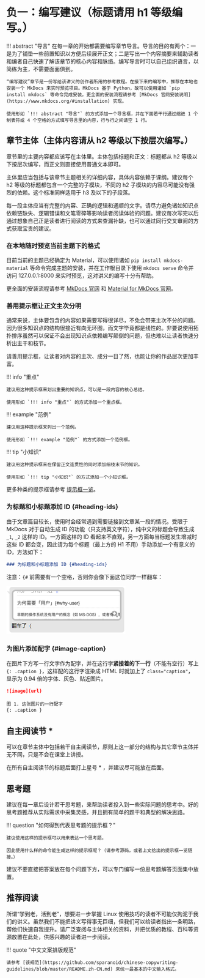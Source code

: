 # 负一：编写建议（标题请用 h1 等级编写。）

!!! abstract "导言"
	在每一章的开始都需要编写章节导言。导言的目的有两个：一是为了铺垫一些前置知识以方便后续展开正文；二是写出一个内容摘要来辅助读者和编者自己快速了解该章节的核心内容和脉络。编写导言时可以自己组织语言，以简练为主，不需要面面俱到。

	“编写建议”章节是一份写给该讲义的创作者所用的参考教程。在接下来的编写中，推荐在本地也安装一个 MkDocs 来实时预览项目。MkDocs 基于 Python，故可以使用诸如 `pip install mkdocs` 等命令完成安装。更全面的安装流程请参考 [MkDocs 官网安装说明](https://www.mkdocs.org/#installation) 实现。

	使用形如 `!!! abstract "导言"` 的方式添加一个导言框，并在下面若干行通过缩进 1 个制表符或 4 个空格的方式填写导言里的内容，行与行之间请空 1 行。

## 章节主体（主体内容请从 h2 等级以下按层次编写。）

章节里的主要内容都应该写在主体里。主体包括标题和正文：标题都从 h2 等级以下按层次编写，而正文则直接使用普通文本即可。

主体里应当包括与该章节主题相关的详细内容，具体内容依赖于课纲。建议每个 h2 等级的标题都包含一个完整的子模块，不同的 h2 子模块的内容尽可能没有强烈的依赖。这个标准同样适用于 h3 及以下的子段落。

每一段主体应当有完整的内容、正确的逻辑和通顺的文字。请尽力避免诸如知识点依赖链缺失、逻辑错误和文笔零碎等影响读者阅读体验的问题。建议每次写完以后通过想象自己正是读者进行阅读的方式来查漏补缺，也可以通过同行交叉审阅的方式获取宝贵的建议。

### 在本地随时预览当前主题下的格式

目前当前的主题已经确定为 Material，可以使用诸如 `pip install mkdocs-material` 等命令完成主题的安装，并在工作根目录下使用 `mkdocs serve` 命令并访问 127.0.0.1:8000 来实时预览，这对讲义的编写十分有帮助。

更全面的安装流程请参考 [MkDocs 官网](https://www.mkdocs.org) 和 [Material for MkDocs 官网](https://squidfunk.github.io/mkdocs-material/)。

### 善用提示框让正文主次分明

通常来说，主体要包含的内容如果需要写得很详尽，不免会带来主次不分的问题。因为很多知识点的结构很接近有向无环图，而文字毕竟都是线性的。非要说使用拓扑排序虽然可以保证不会出现知识点依赖编写颠倒的问题，但也难以让读者快速分析出主干和枝节。

请善用提示框，让读者对内容的主次、成分一目了然，也能让你的作品层次更加丰富。

!!! info "重点"

	建议用这种提示框来划出重要的知识点，可以是一段内容的核心总结。

	使用形如 `!!! info "重点"` 的方式添加一个重点框。

!!! example "范例"

	建议用这种提示框来列出一个范例。

	使用形如 `!!! example "范例"` 的方式添加一个范例框。

!!! tip "小知识"

	建议用这种提示框来在保留正文连贯性的同时添加细枝末节的知识。

	使用形如 `!!! tip "小知识"` 的方式添加一个小知识框。

更多种类的提示框请参考 [提示框一览](https://squidfunk.github.io/mkdocs-material/extensions/admonition/)。

### 为标题和小标题添加 ID {#heading-ids}

由于文章篇目较长，使用时会经常遇到需要链接到文章某一段的情况。受限于 MkDocs 对于自动生成 ID 的功能（只支持英文字符），纯中文的标题会导致生成 `_1`, `_2` 这样的 ID。一方面这样的 ID 看起来不直观，另一方面每当标题发生增减时这些 ID 都会变，因此请为每个标题（最上方的 H1 不用）手动添加一个有意义的 ID，方法如下：

```markdown
### 为标题和小标题添加 ID {#heading-ids}
```

注意：`{#` 前需要有一个空格，否则你会像下面这位同学一样翻车：

![](images/heading-id-failure.png)

### 为图片添加配字 {#image-caption}

在图片下方写一行文字作为配字，并在这行字**紧接着的下一行**（不能有空行）写上 `{: .caption }`，这样配的这行字渲染成 HTML 时就加上了 `class="caption"`，显示为 0.94 倍的字体、灰色、贴近图片。

```markdown
![image](url)

图 1. 这张图片的一行配字
{: .caption }
```

## 自主阅读节 \*

可以在章节主体中包括若干自主阅读节，原则上这一部分的结构与其它章节主体并无不同，只是不会在课堂上讲授。

在所有自主阅读节的标题后面打上星号 \* ，并建议尽可能放在后面。

## 思考题

建议在每一章后设计若干思考题，来帮助读者投入到一些实际问题的思考中。好的思考题推荐从实际需求中采集灵感，并且拥有简单的题干和典型的解决思路。

!!! question "如何得到代表思考题的提示框？"

	建议使用这样的提示框可以用来表达一个思考题。

	因此使用什么样的命令能生成这样的提示框呢？（请参考源码，或者上文给出的提示框一览链接。）

建议不要直接把答案放在每个问题下方，可以专门编写一份思考题解答页面集中放置。

## 推荐阅读

所谓“学到老，活到老”，想要进一步掌握 Linux 使用技巧的读者不可能仅拘泥于我们的讲义。虽然我们不能把讲义写得事无巨细，但我们可以给读者指出一条明路，帮他们快速自我提升。请广泛查阅与主体相关的资料，并把优质的教程、百科等资源放置在此处，供感兴趣的读者进一步阅读。

!!! quote "中文文案排版规范"

	请参考 [该规范](https://github.com/sparanoid/chinese-copywriting-guidelines/blob/master/README.zh-CN.md) 来统一最基本的中文输入格式。
